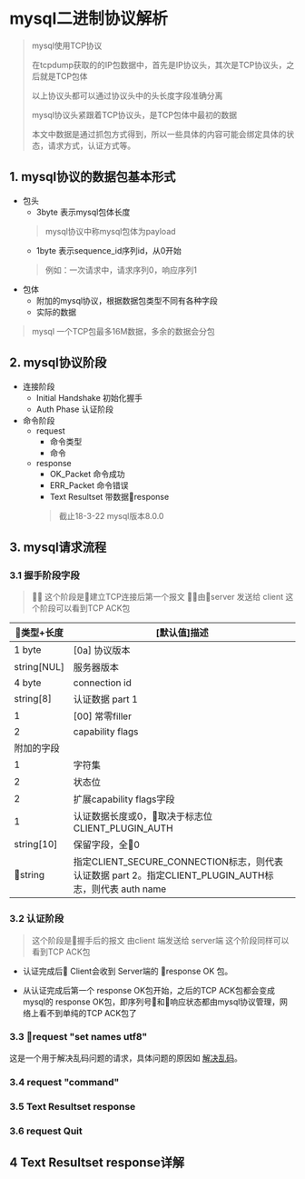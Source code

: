 # mysql二进制协议解析
> mysql使用TCP协议
>
> 在tcpdump获取的的IP包数据中，首先是IP协议头，其次是TCP协议头，之后就是TCP包体
>
> 以上协议头都可以通过协议头中的头长度字段准确分离
>
> mysql协议头紧跟着TCP协议头，是TCP包体中最初的数据
>
> 本文中数据是通过抓包方式得到，所以一些具体的内容可能会绑定具体的状态，请求方式，认证方式等。

## 1. mysql协议的数据包基本形式

- 包头
    - 3byte 表示mysql包体长度
    > mysql协议中称mysql包体为payload
    - 1byte 表示sequence_id序列id，从0开始
    > 例如：一次请求中，请求序列0，响应序列1
- 包体
    - 附加的mysql协议，根据数据包类型不同有各种字段
    - 实际的数据
> mysql 一个TCP包最多16M数据，多余的数据会分包

## 2. mysql协议阶段

- 连接阶段
    - Initial Handshake 初始化握手
    - Auth Phase 认证阶段
- 命令阶段
    - request
        - 命令类型
        - 命令
    - response
        - OK_Packet 命令成功
        - ERR_Packet 命令错误
        - Text Resultset 带数据response
        > 截止18-3-22 mysql版本8.0.0

## 3. mysql请求流程

### 3.1 握手阶段字段

> 这个阶段是建立TCP连接后第一个报文
> 由server 发送给 client
> 这个阶段可以看到TCP ACK包

类型+长度| [默认值]描述
-|-
1 byte           |  [0a] 协议版本
string[NUL]   | 服务器版本
4 byte            | connection id
string[8]     | 认证数据 part 1
1             | [00] 常零filler
2             | capability flags
|附加的字段
1             | 字符集
2             | 状态位
2             | 扩展capability flags字段
1 | 认证数据长度或0，取决于标志位CLIENT_PLUGIN_AUTH
string[10]    | 保留字段，全0
string |指定CLIENT_SECURE_CONNECTION标志，则代表认证数据 part 2。指定CLIENT_PLUGIN_AUTH标志，则代表 auth name

### 3.2 认证阶段
> 这个阶段是握手后的报文
> 由client 端发送给 server端
> 这个阶段同样可以看到TCP ACK包

- 认证完成后 Client会收到 Server端的 response OK 包。

- 从认证完成后第一个 response OK包开始，之后的TCP ACK包都会变成mysql的 response OK包，即序列号和响应状态都由mysql协议管理，网络上看不到单纯的TCP ACK包了

### 3.3 request "set names utf8"

这是一个用于解决乱码问题的请求，具体问题的原因如
[解决乱码](http://www.cnblogs.com/hongfei/archive/2011/12/29/set-names-utf8.html)。

### 3.4 request "command"

### 3.5 Text Resultset response

### 3.6 request Quit

## 4 Text Resultset response详解